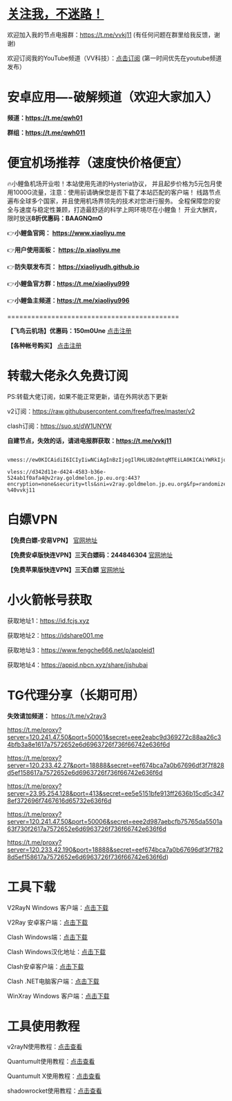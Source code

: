 # [关注我，不迷路！](https://github.com/login?return_to=https%3A%2F%2Fgithub.com%2Fw379740999)

欢迎加入我的节点电报群：https://t.me/vvkj11
(有任何问题在群里给我反馈，谢谢)

欢迎订阅我的YouTube频道（VV科技）：[点击订阅](https://www.youtube.com/channel/UCqdGfxwYKrllrHv_Bc-9vAw?sub_confirmation=1)
(第一时间优先在youtube频道发布）

# 安卓应用—-破解频道（欢迎大家加入）

**频道：https://t.me/qwh01**

**群组：https://t.me/qwh011**

# 便宜机场推荐（速度快价格便宜）

🔥小鲤鱼机场开业啦！本站使用先进的Hysteria协议，
并且起步价格为5元包月使用1000G流量，注意：使用前请确保您是否下载了本站匹配的客户端！
线路节点遍布全球多个国家，并且使用机场界领先的技术对您进行服务。
全程保障您的安全与速度与稳定性兼顾，打造最舒适的科学上网环境尽在小鲤鱼！
开业大酬宾，限时放送**8折优惠码：BAAGNQmO**

👉**小鲤鱼官网： https://www.xiaoliyu.me**

👉**用户使用面板： https://p.xiaoliyu.me**

👉**防失联发布页： https://xiaoliyudh.github.io**

👉**小鲤鱼官方群：https://t.me/xiaoliyu999**

👉**小鲤鱼主频道：https://t.me/xiaoliyu996**

===========================================

**【飞鸟云机场】优惠码：150m0Une** [点击注册](https://feiniaoyun.info/#/register?code=150m0Une)

**【各种帐号购买】** [点击注册](https://wandoukj.eu.org/)

# 转载大佬永久免费订阅

PS:转载大佬订阅，如果不能正常更新，请在外网状态下更新

v2订阅：https://raw.githubusercontent.com/freefq/free/master/v2

clash订阅：https://suo.st/dW1UNYW

**自建节点，失效的话，请进电报群获取：https://t.me/vvkj11**
``` vmess://ew0KICAidiI6ICIyIiwNCiAgInBzIjogIlRHLUB2dmtqMTEiLA0KICAiYWRkIjogImFwaS5scC1haXJkcm9wLnRvcCIsDQogICJwb3J0IjogIjIwOTYiLA0KICAiaWQiOiAiZTM2Yzk4ZjItYmI3Ni00NWY2LWQ1NDUtNjEzOTM1MjIwMjdkIiwNCiAgImFpZCI6ICIwIiwNCiAgInNjeSI6ICJhdXRvIiwNCiAgIm5ldCI6ICJ3cyIsDQogICJ0eXBlIjogIm5vbmUiLA0KICAiaG9zdCI6ICJhcGkubHAtYWlyZHJvcC50b3AiLA0KICAicGF0aCI6ICIvbG9naW4iLA0KICAidGxzIjogInRscyIsDQogICJzbmkiOiAiIiwNCiAgImFscG4iOiAiIg0KfQ==

vmess://ew0KICAidiI6ICIyIiwNCiAgInBzIjogIlRHLUB2dmtqMTEiLA0KICAiYWRkIjogImRvbmd0YWl3YW5nMy5jb20iLA0KICAicG9ydCI6ICI4MDgwIiwNCiAgImlkIjogIjk2OWYxOTA5LWMwZDMtNGMzMC04MTNkLTNhZWM1YzgzOGI3ZCIsDQogICJhaWQiOiAiMCIsDQogICJzY3kiOiAiYXV0byIsDQogICJuZXQiOiAid3MiLA0KICAidHlwZSI6ICJub25lIiwNCiAgImhvc3QiOiAiZG9uZ3RhaXdhbmcxNS5kdGt1NDcueHl6IiwNCiAgInBhdGgiOiAiLzFJS1lqVjByLyIsDQogICJ0bHMiOiAibm9uZSIsDQogICJzbmkiOiAiIiwNCiAgImFscG4iOiAiIg0KfQ==

vless://d342d11e-d424-4583-b36e-524ab1f0afa4@v2ray.goldmelon.jp.eu.org:443?encryption=none&security=tls&sni=v2ray.goldmelon.jp.eu.org&fp=randomized&type=ws&host=v2ray.goldmelon.jp.eu.org&path=%2F%3Fed%3D2048#TG-%40vvkj11
```

# 白嫖VPN

**【免费白嫖-安易VPN】** [官网地址](https://www.anyi555.com/?mid=1033)

**【免费安卓版快连VPN】三天白嫖码：244846304** [官网地址](https://pay.eradpd.xyz)

**【免费苹果版快连VPN】三天白嫖** [官网地址](https://promter-management.onelink.me/WxKq/fb306fec)

# 小火箭帐号获取
获取地址1：https://id.fcjs.xyz

获取地址2：https://idshare001.me

获取地址3：https://www.fengche666.net/p/appleid1

获取地址4：https://appid.nbcn.xyz/share/jishubai

# TG代理分享（长期可用）
**失效请加频道：** https://t.me/v2ray3

https://t.me/proxy?server=120.241.47.50&port=50001&secret=eee2eabc9d369272c88aa26c34bfb3a8e1617a7572652e6d6963726f736f66742e636f6d

https://t.me/proxy?server=120.233.42.27&port=18888&secret=eef674bca7a0b67696df3f7f828d5ef158617a7572652e6d6963726f736f66742e636f6d

https://t.me/proxy?server=23.95.254.128&port=413&secret=ee5e5151bfe913ff2636b15cd5c3478ef372696f7467616d65732e636f6d

https://t.me/proxy?server=120.241.47.50&port=50006&secret=eee2d987aebcfb75765da5501a63f730f2617a7572652e6d6963726f736f66742e636f6d

https://t.me/proxy?server=120.233.42.190&port=18888&secret=eef674bca7a0b67696df3f7f828d5ef158617a7572652e6d6963726f736f66742e636f6d)

# 工具下载

V2RayN Windows 客户端：[点击下载](https://github.com/2dust/v2rayN/releases)

V2Ray 安卓客户端：[点击下载](https://github.com/2dust/v2rayNG/releases)

Clash Windows端：[点击下载](https://github.com/Fndroid/clash_for_windows_pkg/releases)

Clash Windows汉化地址：[点击下载](https://drive.google.com/file/d/1hLY1pedrIxA1u8sEkPWnMLEsQawD0nvf/view?usp=sharing)

Clash安卓客户端：[点击下载](https://github.com/naicfeng/ClashRForAndroid/releases)

Clash .NET电脑客户端：[点击下载](https://github.com/ClashDotNetFramework/experimental-clash/releases)

WinXray Windows 客户端：[点击下载](https://github.com/TheMRLL/WinXray/releases)

# 工具使用教程

v2rayN使用教程：[点击查看](https://youtu.be/MvJwoEo6-JU)

Quantumult使用教程：[点击查看](https://youtu.be/qCkjLMPKygw)

Quantumult X使用教程：[点击查看](https://youtu.be/ghZLHPEGfVc)

shadowrocket使用教程：[点击查看](https://youtu.be/kGKKr6WTrJc)

